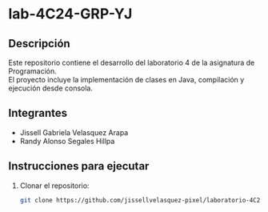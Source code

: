 # lab-4C24-GRP-YJ

## Descripción
Este repositorio contiene el desarrollo del laboratorio 4 de la asignatura de Programación.  
El proyecto incluye la implementación de clases en Java, compilación y ejecución desde consola.  

## Integrantes
- Jissell Gabriela Velasquez Arapa
- Randy Alonso Segales Hillpa

## Instrucciones para ejecutar
1. Clonar el repositorio:
   ```bash
   git clone https://github.com/jissellvelasquez-pixel/laboratorio-4C24-GRP-YJ.git
